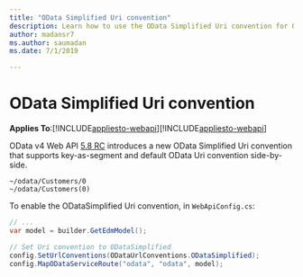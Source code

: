 ```yaml
---
title: "OData Simplified Uri convention"
description: Learn how to use the OData Simplified Uri convention for OData WebApi. 
author: madansr7
ms.author: saumadan
ms.date: 7/1/2019

---
```

# OData Simplified Uri convention
**Applies To**:[!INCLUDE[appliesto-webapi](../includes/appliesto-webapi-v7.md)][!INCLUDE[appliesto-webapi](../includes/appliesto-webapi-v6.md)]

OData v4 Web API [5.8 RC](https://www.nuget.org/packages/Microsoft.AspNet.OData/5.8.0-rc) 
introduces a new OData Simplified Uri convention that supports key-as-segment and default OData Uri convention side-by-side.

```Text
~/odata/Customers/0
~/odata/Customers(0)
```

To enable the ODataSimplified Uri convention, in `WebApiConfig.cs`:
```C#
// ...
var model = builder.GetEdmModel();

// Set Uri convention to ODataSimplified
config.SetUrlConventions(ODataUrlConventions.ODataSimplified);
config.MapODataServiceRoute("odata", "odata", model);
```
